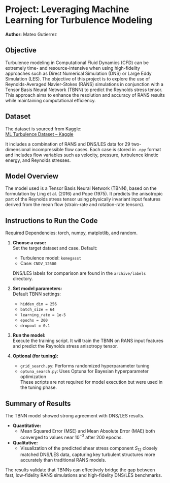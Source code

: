 # Project: Leveraging Machine Learning for Turbulence Modeling  
**Author:** Mateo Gutierrez

## Objective
Turbulence modeling in Computational Fluid Dynamics (CFD) can be extremely time- and resource-intensive when using high-fidelity approaches such as Direct Numerical Simulation (DNS) or Large Eddy Simulation (LES). The objective of this project is to explore the use of Reynolds-Averaged Navier-Stokes (RANS) simulations in conjunction with a Tensor Basis Neural Network (TBNN) to predict the Reynolds stress tensor. This approach aims to enhance the resolution and accuracy of RANS results while maintaining computational efficiency.

## Dataset
The dataset is sourced from Kaggle:  
[ML Turbulence Dataset – Kaggle](https://www.kaggle.com/datasets/ryleymcconkey/ml-turbulence-dataset/versions/3/data)

It includes a combination of RANS and DNS/LES data for 29 two-dimensional incompressible flow cases. Each case is stored in `.npy` format and includes flow variables such as velocity, pressure, turbulence kinetic energy, and Reynolds stresses.

##  Model Overview
The model used is a Tensor Basis Neural Network (TBNN), based on the formulation by Ling et al. (2016) and Pope (1975). It predicts the anisotropic part of the Reynolds stress tensor using physically invariant input features derived from the mean flow (strain-rate and rotation-rate tensors).

## Instructions to Run the Code
Required Dependencies: torch, numpy, matplotlib, and random.


1. **Choose a case:**  
   Set the target dataset and case. Default:  
   - Turbulence model: `komegasst`  
   - Case: `CNDV_12600`  

   DNS/LES labels for comparison are found in the `archive/labels` directory.

2. **Set model parameters:**  
   Default TBNN settings:
   - `hidden_dim = 256`  
   - `batch_size = 64`  
   - `learning_rate = 1e-5`  
   - `epochs = 200`  
   - `dropout = 0.1`

3. **Run the model:**  
   Execute the training script. It will train the TBNN on RANS input features and predict the Reynolds stress anisotropy tensor.

4. **Optional (for tuning):**  
   - `grid_search.py`: Performs randomized hyperparameter tuning  
   - `optuna_search.py`: Uses Optuna for Bayesian hyperparameter optimization  
   These scripts are not required for model execution but were used in the tuning phase.

## Summary of Results
The TBNN model showed strong agreement with DNS/LES results.  
- **Quantitative:**  
  - Mean Squared Error (MSE) and Mean Absolute Error (MAE) both converged to values near $10^{-3}$ after 200 epochs.
- **Qualitative:**  
  - Visualization of the predicted shear stress component $S_{12}$ closely matched DNS/LES data, capturing key turbulent structures more accurately than traditional RANS models.

The results validate that TBNNs can effectively bridge the gap between fast, low-fidelity RANS simulations and high-fidelity DNS/LES benchmarks.
